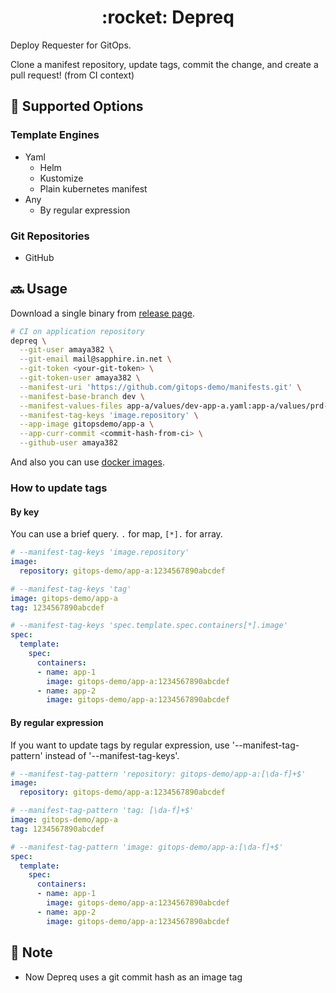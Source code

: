 <h1 align="center">:rocket: Depreq</h1>
Deploy Requester for GitOps.

Clone a manifest repository, update tags, commit the change, and create a pull request! (from CI context)


## :trident: Supported Options
### Template Engines
* Yaml
  * Helm
  * Kustomize
  * Plain kubernetes manifest
* Any
  * By regular expression

### Git Repositories
* GitHub


## :soon: Usage
Download a single binary from [release page](https://github.com/minikube/Depreq/releases).

```sh
# CI on application repository
depreq \
  --git-user amaya382 \
  --git-email mail@sapphire.in.net \
  --git-token <your-git-token> \
  --git-token-user amaya382 \
  --manifest-uri 'https://github.com/gitops-demo/manifests.git' \
  --manifest-base-branch dev \
  --manifest-values-files app-a/values/dev-app-a.yaml:app-a/values/prd-app-a.yaml \
  --manifest-tag-keys 'image.repository' \
  --app-image gitopsdemo/app-a \
  --app-curr-commit <commit-hash-from-ci> \
  --github-user amaya382
```

And also you can use [docker images](https://hub.docker.com/repository/docker/mikube/depreq).


### How to update tags
#### By key
You can use a brief query. `.` for map, `[*].` for array.

```yaml
# --manifest-tag-keys 'image.repository'
image:
  repository: gitops-demo/app-a:1234567890abcdef
```

```yaml
# --manifest-tag-keys 'tag'
image: gitops-demo/app-a
tag: 1234567890abcdef
```

```yaml
# --manifest-tag-keys 'spec.template.spec.containers[*].image'
spec:
  template:
    spec:
      containers:
      - name: app-1
        image: gitops-demo/app-a:1234567890abcdef
      - name: app-2
        image: gitops-demo/app-a:1234567890abcdef
```

#### By regular expression
If you want to update tags by regular expression,
use '--manifest-tag-pattern' instead of '--manifest-tag-keys'.

```yaml
# --manifest-tag-pattern 'repository: gitops-demo/app-a:[\da-f]+$'
image:
  repository: gitops-demo/app-a:1234567890abcdef
```

```yaml
# --manifest-tag-pattern 'tag: [\da-f]+$'
image: gitops-demo/app-a
tag: 1234567890abcdef
```

```yaml
# --manifest-tag-pattern 'image: gitops-demo/app-a:[\da-f]+$'
spec:
  template:
    spec:
      containers:
      - name: app-1
        image: gitops-demo/app-a:1234567890abcdef
      - name: app-2
        image: gitops-demo/app-a:1234567890abcdef
```


## :round_pushpin: Note
* Now Depreq uses a git commit hash as an image tag
